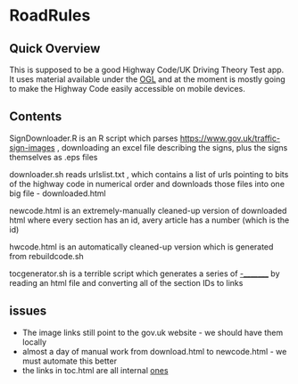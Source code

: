 # RoadRules
## Quick Overview
This is supposed to be a good Highway Code/UK Driving Theory Test app.  It uses material available under the [OGL](https://www.nationalarchives.gov.uk/doc/open-government-licence/version/3/)
and at the moment is mostly going to make the Highway Code easily accessible on mobile devices.

## Contents
SignDownloader.R is an R script which parses https://www.gov.uk/traffic-sign-images , downloading an excel file describing the signs, plus the signs themselves as .eps files

downloader.sh reads urlslist.txt , which contains a list of urls pointing to bits of the highway code in numerical order and downloads those files into one big file - downloaded.html

newcode.html is an extremely-manually cleaned-up version of downloaded html where every section has an id, avery article has a number (which is the id)

hwcode.html is an automatically cleaned-up version which is generated from rebuildcode.sh

tocgenerator.sh is a terrible script which generates a series of <a href="--------">-_______</a> by reading an html file and converting all of the section IDs to links

## issues
* The image links still point to the gov.uk website - we should have them locally
* almost a day of manual work from download.html to newcode.html - we must automate this better
* the links in toc.html are all internal <a href="#sdflkj"> ones

